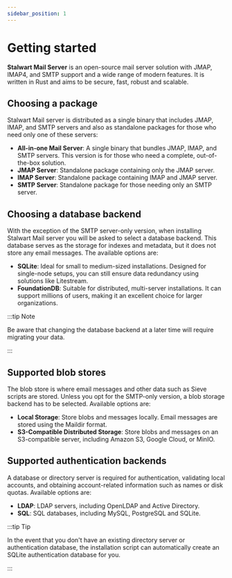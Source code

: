 ```yaml
---
sidebar_position: 1
---
```


# Getting started

**Stalwart Mail Server** is an open-source mail server solution with JMAP, IMAP4, and SMTP support and a wide range of modern features. It is written in Rust and aims to be secure, fast, robust and scalable.

## Choosing a package

Stalwart Mail server is distributed as a single binary that includes JMAP, IMAP, and SMTP servers and also as standalone packages for those who need only one of these servers:

- **All-in-one Mail Server**: A single binary that bundles JMAP, IMAP, and SMTP servers. This version is for those who need a complete, out-of-the-box solution.
- **JMAP Server**: Standalone package containing only the JMAP server.
- **IMAP Server**: Standalone package containing IMAP and JMAP server.
- **SMTP Server**: Standalone package for those needing only an SMTP server.

## Choosing a database backend

With the exception of the SMTP server-only version, when installing Stalwart Mail server you will be asked to select a database backend. This database serves as the storage for indexes and metadata, but it does not store any email messages. The available options are:

- **SQLite**: Ideal for small to medium-sized installations. Designed for single-node setups, you can still ensure data redundancy using solutions like Litestream. 
- **FoundationDB**: Suitable for distributed, multi-server installations. It can support millions of users, making it an excellent choice for larger organizations.

:::tip Note

Be aware that changing the database backend at a later time will require migrating your data.

:::

## Supported blob stores

The blob store is where email messages and other data such as Sieve scripts are stored. Unless you opt for the SMTP-only version, a blob storage backend has to be selected. Available options are:

- **Local Storage**: Store blobs and messages locally. Email messages are stored using the Maildir format.
- **S3-Compatible Distributed Storage**: Store blobs and messages on an S3-compatible server, including Amazon S3, Google Cloud, or MinIO.

## Supported authentication backends

A database or directory server is required for authentication, validating local accounts, and obtaining account-related information such as names or disk quotas. Available options are:

- **LDAP**: LDAP servers, including OpenLDAP and Active Directory.
- **SQL**: SQL databases, including MySQL, PostgreSQL and SQLite.

:::tip Tip

In the event that you don't have an existing directory server or authentication database, the installation script can automatically create an SQLite authentication database for you.

:::


